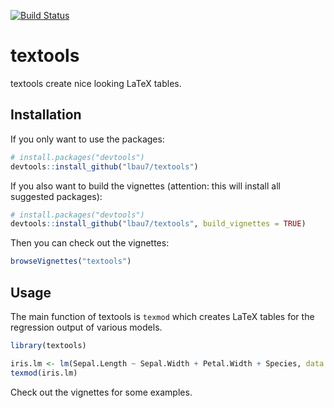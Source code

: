
<!-- README.md is generated from README.Rmd. -->

[![Build
Status](https://travis-ci.com/lbau7/textools.svg?branch=master)](https://travis-ci.com/lbau7/textools)

# textools

textools create nice looking LaTeX tables.

## Installation

If you only want to use the packages:

``` r
# install.packages("devtools")
devtools::install_github("lbau7/textools")
```

If you also want to build the vignettes (attention: this will install
all suggested packages):

``` r
# install.packages("devtools")
devtools::install_github("lbau7/textools", build_vignettes = TRUE)
```

Then you can check out the vignettes:

``` r
browseVignettes("textools")
```

## Usage

The main function of textools is `texmod` which creates LaTeX tables for
the regression output of various models.

``` r
library(textools)

iris.lm <- lm(Sepal.Length ~ Sepal.Width + Petal.Width + Species, data = iris)
texmod(iris.lm)
```

Check out the vignettes for some examples.
